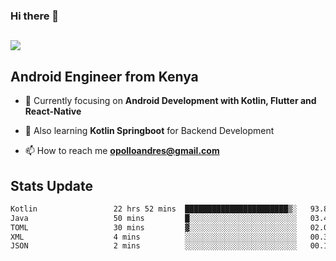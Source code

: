 ### Hi there 👋
<h2 align="left"><img src="https://readme-typing-svg.herokuapp.com?color='blue'&lines=I'm+Andrew+Opollo😊;Welcome+to+my+Github😜"> </h2>

## Android Engineer from Kenya


- 🌱 Currently focusing on **Android Development with Kotlin, Flutter and React-Native**

- 🔭 Also learning **Kotlin Springboot** for Backend Development

- 📫 How to reach me **opolloandres@gmail.com**


## Stats Update
<!--START_SECTION:waka-->

```txt
Kotlin                 22 hrs 52 mins  ███████████████████████▒░   93.87 %
Java                   50 mins         █░░░░░░░░░░░░░░░░░░░░░░░░   03.43 %
TOML                   30 mins         ▓░░░░░░░░░░░░░░░░░░░░░░░░   02.09 %
XML                    4 mins          ░░░░░░░░░░░░░░░░░░░░░░░░░   00.34 %
JSON                   2 mins          ░░░░░░░░░░░░░░░░░░░░░░░░░   00.16 %
```

<!--END_SECTION:waka-->


